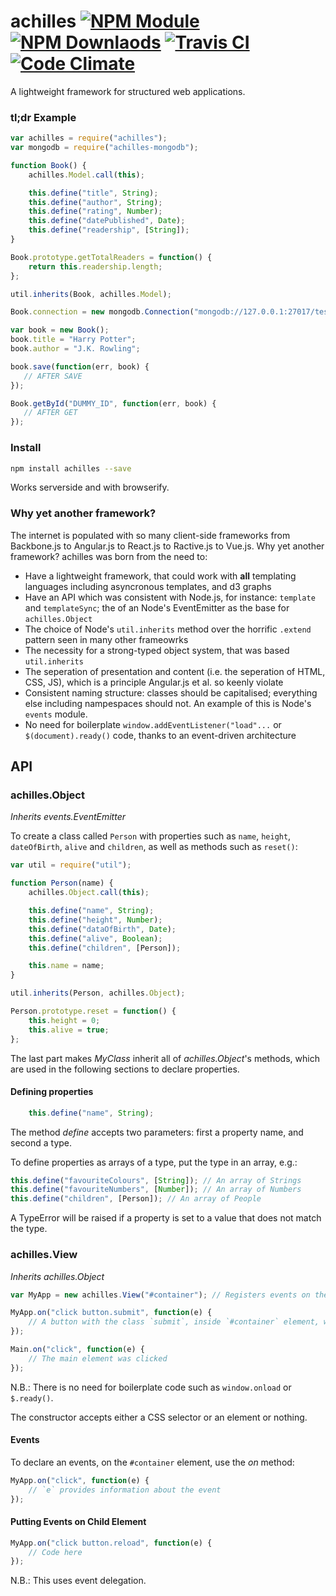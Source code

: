 achilles [![NPM Module](http://img.shields.io/npm/v/achilles.svg?style=flat-square)](https://npmjs.org/package/achilles) [![NPM Downlaods](http://img.shields.io/npm/dm/achilles.svg?style=flat-square)](https://npmjs.org/package/achilles) [![Travis CI](http://img.shields.io/travis/TheMuses/achilles.svg?style=flat-square)](https://travis-ci.org/TheMuses/achilles) [![Code Climate](http://img.shields.io/codeclimate/github/TheMuses/achilles.svg?style=flat-square)](https://codeclimate.com/github/TheMuses/achilles)
========

A lightweight framework for structured web applications.


### tl;dr Example
```js
var achilles = require("achilles");
var mongodb = require("achilles-mongodb");

function Book() {
    achilles.Model.call(this);

    this.define("title", String);
    this.define("author", String);
    this.define("rating", Number);
    this.define("datePublished", Date);
    this.define("readership", [String]);
}

Book.prototype.getTotalReaders = function() {
    return this.readership.length;
};

util.inherits(Book, achilles.Model);

Book.connection = new mongodb.Connection("mongodb://127.0.0.1:27017/test");

var book = new Book();
book.title = "Harry Potter";
book.author = "J.K. Rowling";

book.save(function(err, book) {
   // AFTER SAVE
});

Book.getById("DUMMY_ID", function(err, book) {
   // AFTER GET   
});
```

### Install
```bash
npm install achilles --save
```

Works serverside and with browserify.

### Why yet another framework?
The internet is populated with so many client-side frameworks from Backbone.js to Angular.js to React.js to Ractive.js to Vue.js. Why yet another framework? achilles was born from the need to:
- Have a lightweight framework, that could work with **all** templating languages including asyncronous templates, and d3 graphs
- Have an API which was consistent with Node.js, for instance: `template` and `templateSync`; the of an Node's EventEmitter as the base for `achilles.Object`
- The choice of Node's `util.inherits` method over the horrific `.extend` pattern seen in many other frameowrks
- The necessity for a strong-typed object system, that was based `util.inherits`
- The seperation of presentation and content (i.e. the seperation of HTML, CSS, JS), which is a principle Angular.js et al. so keenly violate
- Consistent naming structure: classes should be capitalised; everything else including nampespaces should not. An example of this is Node's `events` module.
- No need for boilerplate `window.addEventListener("load"...` or `$(document).ready()` code, thanks to an event-driven architecture

## API

### achilles.Object 
*Inherits events.EventEmitter*

To create a class called `Person` with properties such as `name`, `height`, `dateOfBirth`, `alive` and `children`, as well as methods such as `reset()`:

```js
var util = require("util");

function Person(name) {
    achilles.Object.call(this);

    this.define("name", String);
    this.define("height", Number);
    this.define("dataOfBirth", Date);
    this.define("alive", Boolean);
    this.define("children", [Person]);

    this.name = name;
}

util.inherits(Person, achilles.Object);

Person.prototype.reset = function() {
    this.height = 0;
    this.alive = true;
};

```

The last part makes *MyClass* inherit all of *achilles.Object*'s methods, which are used in the following sections to declare properties.

#### Defining properties
```js
    this.define("name", String);
```

The method *define* accepts two parameters: first a property name, and second a type. 

To define properties as arrays of a type, put the type in an array, e.g.:

```js
this.define("favouriteColours", [String]); // An array of Strings
this.define("favouriteNumbers", [Number]); // An array of Numbers
this.define("children", [Person]); // An array of People
```

A TypeError will be raised if a property is set to a value that does not match the type.

### achilles.View
*Inherits achilles.Object*

```js
var MyApp = new achilles.View("#container"); // Registers events on the <main> element

MyApp.on("click button.submit", function(e) {
    // A button with the class `submit`, inside `#container` element, was clicked
});

Main.on("click", function(e) {
    // The main element was clicked
});
```

N.B.: There is no need for boilerplate code such as `window.onload` or `$.ready()`.

The constructor accepts either a CSS selector or an element or nothing.

#### Events
To declare an events, on the `#container` element, use the *on* method:
```js
MyApp.on("click", function(e) {
    // `e` provides information about the event
});
```

#### Putting Events on Child Element
```js
MyApp.on("click button.reload", function(e) {
    // Code here
});
```

N.B.: This uses event delegation.
